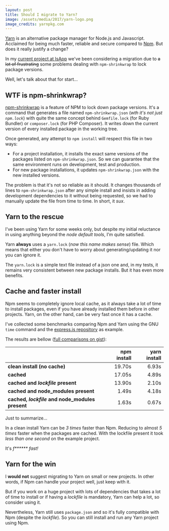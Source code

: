 ```yaml
---
layout: post
title: Should I migrate to Yarn?
image: /assets/media/2017/yarn-logo.png
image_credits: yarnpkg.com
---
```


[Yarn](https://yarnpkg.com/en/) is an alternative package manager for Node.js and Javascript. Acclaimed for being much faster, reliable and secure compared to [Npm](https://www.npmjs.com/). But does it really justify a change?

In my [current project at IsApp](https://isapp.com/) we've been considering a migration due to <del>a lot of frustrating</del> some problems dealing with `npm-shrinkwrap` to lock package versions.

Well, let's talk about that for start...

## WTF is npm-shrinkwrap?

[npm-shrinkwrap](https://docs.npmjs.com/cli/shrinkwrap) is a feature of NPM to lock down package versions. It's a command that generates a file named `npm-shrinkwrap.json` (_wth it's not just `npm.lock`_) with quite the same concept behind `Gemfile.lock` (for Ruby Bundler) or `composer.lock` (for PHP Composer). It writes down the current version of every installed package in the working tree.

Once generated, any attempt to `npm install` will respect this file in two ways:

- For a project installation, it installs the exact same versions of the packages listed on `npm-shrinkwrap.json`. So we can guarantee that the same environment runs on development, test and production.
- For new package installations, it updates `npm-shrinkwrap.json` with the new installed versions.

The problem is that it's not so reliable as it should. It changes thousands of lines to `npm-shrinkwrap.json` after any simple install and insists in adding development dependencies to it without being requested, so we had to manually update the file from time to time. In short, it _sux_.

## Yarn to the rescue

I've been using Yarn for some weeks only, but despite my initial reluctance in using anything beyond the _node default tools_, I'm quite satisfied.

Yarn **always** uses a `yarn.lock` (_now this name makes sense_) file. Which means that either you don't have to worry about generating/updating it nor you can ignore it.

The `yarn.lock` is a simple text file instead of a json one and, in my tests, it remains very consistent between new package installs. But it has even more benefits.

## Cache and faster install

Npm seems to completely ignore local cache, as it always take a lot of time to install packages, even if you have already installed them before in other projects. Yarn, on the other hand, can be very fast once it has a cache.

I've collected some benchmarks comparing Npm and Yarn using the GNU `time` command and the [express.js repository](https://github.com/expressjs/express) as example.

The results are bellow ([full comparisons on gist](https://gist.github.com/paulodiovani/881189791d8a4f90faf249a26973cba7)):

&nbsp;                                          | npm install | yarn install
--                                              | --:         | --:
**clean install (no cache)**                    | 19.70s      | 6.93s
**cached**                                      | 17.05s      | 4.89s
**cached and _lockfile_ present**               | 13.90s      | 2.10s
**cached and node_modules present**             | 1.49s       | 4.18s
**cached, _lockfile_ and node_modules present** | 1.63s       | 0.67s

Just to summarize...

In a clean install Yarn can be _3 times_ faster than Npm. Reducing to almost _5 times_ faster when the packages are cached. With the lockfile present it took _less than one second_ on the example project.

It's _f\*\*\*\*\*\* fast!_

## Yarn for the win

I **would not** suggest migrating to Yarn on small or new projects. In other words, if Npm can handle your project well, just keep with it.

But if you work on a  huge project with lots of dependencies that takes a lot of time to install or if having a _lockfile_ is mandatory, Yarn can help a lot, so consider using it.

Nevertheless, Yarn still uses `package.json` and so it's fully compatible with Npm (despite the _lockfile_). So you can still install and run any Yarn project using Npm.

